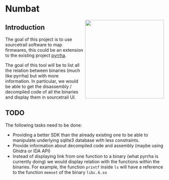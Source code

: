 # Numbat

<img align="right" src="https://gitlab.qb/sbabigeon/numbat/-/raw/main/numbat.png" width="250" heigh="250">

## Introduction

The goal of this project is to use sourcetrail software to map firmwares, this could be an extension
to the existing project [pyrrha](https://gitlab.qb/firmware-re/cartography/pyrrha).
 
The goal of this tool will be to list all the relation between binaries (much like pyrrha) but with
more information. In particular, we would be able to get the disassembly / decompiled code of all the 
binaries and display them in sourcetrail UI.

## TODO

The following tasks need to be done:

 - Providing a better SDK than the already existing one to be able to manipulate underlying sqlite3
   database with less constraints.
 - Provide information about decompiled code and assembly (maybe using Ghidra or IDA API) 
 - Instead of displaying link from one function to a binary (what pyrrha is currently doing)
   we would display relation with the functions within the binaries. For example, the function
   ``printf`` inside ``ls`` will have a reference to the function ``memset`` of the binary ``libc.6.so`` 

